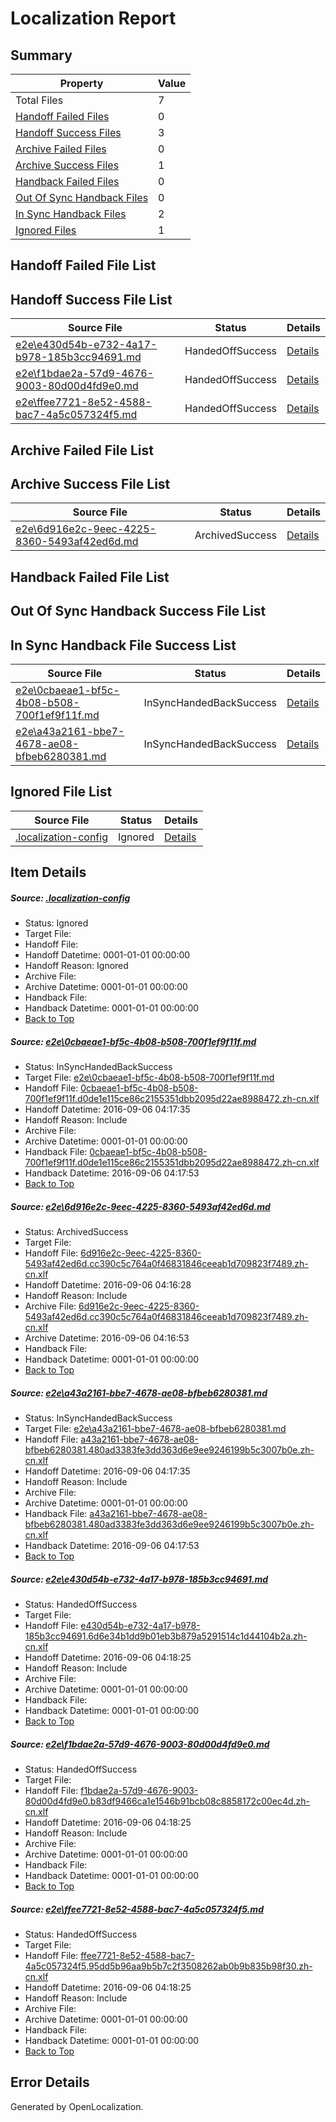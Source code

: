 # <a name='report-top'></a> Localization Report

## Summary
 Property | Value 
 -------- | ----- 
 Total Files | 7
[ Handoff Failed Files ](#handoff-failed-list)| 0
[ Handoff Success Files ](#handoff-success-list)| 3
[ Archive Failed Files ](#archive-failed-list)| 0
[ Archive Success Files ](#archive-success-list)| 1
[ Handback Failed Files ](#handback-failed-list)| 0
[ Out Of Sync Handback Files ](#outofsync-handback-success-list)| 0
[ In Sync Handback Files ](#insync-handback-success-list)| 2
[ Ignored Files ](#ignored-list)| 1

## <a name='handoff-failed-list'></a> Handoff Failed File List

## <a name='handoff-success-list'></a> Handoff Success File List
 Source File | Status | Details 
 ----------- | ------ | ------- 
 [e2e\e430d54b-e732-4a17-b978-185b3cc94691.md](https://github.com/OpenLocalizationTestOrg/ol-test0/blob/f7e81af71183c0c2c0a42259b4e91f7c68d37bd0/e2e/e430d54b-e732-4a17-b978-185b3cc94691.md) | HandedOffSuccess | [Details](#1a6f09b0e2a02024fc39fe546ccc37feda50fe184)
 [e2e\f1bdae2a-57d9-4676-9003-80d00d4fd9e0.md](https://github.com/OpenLocalizationTestOrg/ol-test0/blob/4c58cf0448b07953576d14c6dc94fba3fc17dbce/e2e/f1bdae2a-57d9-4676-9003-80d00d4fd9e0.md) | HandedOffSuccess | [Details](#c883255646f09a3dc60f5f3c995f65c29b1aaeac5)
 [e2e\ffee7721-8e52-4588-bac7-4a5c057324f5.md](https://github.com/OpenLocalizationTestOrg/ol-test0/blob/4c58cf0448b07953576d14c6dc94fba3fc17dbce/e2e/ffee7721-8e52-4588-bac7-4a5c057324f5.md) | HandedOffSuccess | [Details](#33547b08f587227f3cdbd0a7369098ab60e005ec6)

## <a name='archive-failed-list'></a> Archive Failed File List

## <a name='archive-success-list'></a> Archive Success File List
 Source File | Status | Details 
 ----------- | ------ | ------- 
 [e2e\6d916e2c-9eec-4225-8360-5493af42ed6d.md](https://github.com/OpenLocalizationTestOrg/ol-test0/blob/635baf38e6c1fb6d64181389caad7357d63339e3/e2e/6d916e2c-9eec-4225-8360-5493af42ed6d.md) | ArchivedSuccess | [Details](#82d20cbf401d1d1960e1b84a8a6db9cdd5b24e362)

## <a name='handback-failed-list'></a> Handback Failed File List

## <a name='outofsync-handback-success-list'></a> Out Of Sync Handback Success File List

## <a name='insync-handback-success-list'></a> In Sync Handback File Success List
 Source File | Status | Details 
 ----------- | ------ | ------- 
 [e2e\0cbaeae1-bf5c-4b08-b508-700f1ef9f11f.md](https://github.com/OpenLocalizationTestOrg/ol-test0/blob/ec675df6a9391206ca6813f4f321c4b20047d483/e2e/0cbaeae1-bf5c-4b08-b508-700f1ef9f11f.md) | InSyncHandedBackSuccess | [Details](#81e478a0f6d10ea06514d8827caf7731740f555a1)
 [e2e\a43a2161-bbe7-4678-ae08-bfbeb6280381.md](https://github.com/OpenLocalizationTestOrg/ol-test0/blob/ec675df6a9391206ca6813f4f321c4b20047d483/e2e/a43a2161-bbe7-4678-ae08-bfbeb6280381.md) | InSyncHandedBackSuccess | [Details](#c08b2a778efc0c0d4515e6ea6564e8f60ac8451a3)

## <a name='ignored-list'></a> Ignored File List
 Source File | Status | Details 
 ----------- | ------ | ------- 
 [.localization-config](https://github.com/OpenLocalizationTestOrg/ol-test0/blob/4c58cf0448b07953576d14c6dc94fba3fc17dbce/.localization-config) | Ignored | [Details](#3d4f252ac210baf56311d7e97dcc2db10974dbd20)

## Item Details
##### <a name='3d4f252ac210baf56311d7e97dcc2db10974dbd20'></a> Source: [.localization-config](https://github.com/OpenLocalizationTestOrg/ol-test0/blob/4c58cf0448b07953576d14c6dc94fba3fc17dbce/.localization-config)
* Status: Ignored
* Target File: 
* Handoff File: 
* Handoff Datetime: 0001-01-01 00:00:00
* Handoff Reason: Ignored
* Archive File: 
* Archive Datetime: 0001-01-01 00:00:00
* Handback File: 
* Handback Datetime: 0001-01-01 00:00:00
* [Back to Top](#report-top)

##### <a name='81e478a0f6d10ea06514d8827caf7731740f555a1'></a> Source: [e2e\0cbaeae1-bf5c-4b08-b508-700f1ef9f11f.md](https://github.com/OpenLocalizationTestOrg/ol-test0/blob/ec675df6a9391206ca6813f4f321c4b20047d483/e2e/0cbaeae1-bf5c-4b08-b508-700f1ef9f11f.md)
* Status: InSyncHandedBackSuccess
* Target File: [e2e\0cbaeae1-bf5c-4b08-b508-700f1ef9f11f.md](https://github.com/OpenLocalizationTestOrg/ol-test0-zhcn/blob/b792fd37fbf190e512f1939d432b2abeaada4ea3/e2e/0cbaeae1-bf5c-4b08-b508-700f1ef9f11f.md)
* Handoff File: [0cbaeae1-bf5c-4b08-b508-700f1ef9f11f.d0de1e115ce86c2155351dbb2095d22ae8988472.zh-cn.xlf](https://github.com/OpenLocalizationTestOrg/ol-test0-handoff/blob/bf33e54493e1625494715ecdb6110982996d9bdb/ol-handoff/OpenLocalizationTestOrg/ol-test0-zhcn/ci/0cbaeae1-bf5c-4b08-b508-700f1ef9f11f.d0de1e115ce86c2155351dbb2095d22ae8988472.zh-cn.xlf)
* Handoff Datetime: 2016-09-06 04:17:35
* Handoff Reason: Include
* Archive File: 
* Archive Datetime: 0001-01-01 00:00:00
* Handback File: [0cbaeae1-bf5c-4b08-b508-700f1ef9f11f.d0de1e115ce86c2155351dbb2095d22ae8988472.zh-cn.xlf](https://github.com/OpenLocalizationTestOrg/ol-test0-handback/blob/37ba8fff5da9e4ee0bef128aa1db4cc710eba3e4/ol-handback/OpenLocalizationTestOrg/ol-test0-zhcn/ci/0cbaeae1-bf5c-4b08-b508-700f1ef9f11f.d0de1e115ce86c2155351dbb2095d22ae8988472.zh-cn.xlf)
* Handback Datetime: 2016-09-06 04:17:53
* [Back to Top](#report-top)

##### <a name='82d20cbf401d1d1960e1b84a8a6db9cdd5b24e362'></a> Source: [e2e\6d916e2c-9eec-4225-8360-5493af42ed6d.md](https://github.com/OpenLocalizationTestOrg/ol-test0/blob/635baf38e6c1fb6d64181389caad7357d63339e3/e2e/6d916e2c-9eec-4225-8360-5493af42ed6d.md)
* Status: ArchivedSuccess
* Target File: 
* Handoff File: [6d916e2c-9eec-4225-8360-5493af42ed6d.cc390c5c764a0f46831846ceeab1d709823f7489.zh-cn.xlf](https://github.com/OpenLocalizationTestOrg/ol-test0-handoff/blob/b2df9e996617c24a1ca06e89428372aefb3132de/ol-handoff/OpenLocalizationTestOrg/ol-test0-zhcn/ci/ht/6d916e2c-9eec-4225-8360-5493af42ed6d.cc390c5c764a0f46831846ceeab1d709823f7489.zh-cn.xlf)
* Handoff Datetime: 2016-09-06 04:16:28
* Handoff Reason: Include
* Archive File: [6d916e2c-9eec-4225-8360-5493af42ed6d.cc390c5c764a0f46831846ceeab1d709823f7489.zh-cn.xlf](https://github.com/OpenLocalizationTestOrg/ol-test0-handoff/blob/4fb6c6b2d54015899de2c3e526561278566a07c1/ol-archive/OpenLocalizationTestOrg/ol-test0-zhcn/ci/ht/6d916e2c-9eec-4225-8360-5493af42ed6d.cc390c5c764a0f46831846ceeab1d709823f7489.zh-cn.xlf)
* Archive Datetime: 2016-09-06 04:16:53
* Handback File: 
* Handback Datetime: 0001-01-01 00:00:00
* [Back to Top](#report-top)

##### <a name='c08b2a778efc0c0d4515e6ea6564e8f60ac8451a3'></a> Source: [e2e\a43a2161-bbe7-4678-ae08-bfbeb6280381.md](https://github.com/OpenLocalizationTestOrg/ol-test0/blob/ec675df6a9391206ca6813f4f321c4b20047d483/e2e/a43a2161-bbe7-4678-ae08-bfbeb6280381.md)
* Status: InSyncHandedBackSuccess
* Target File: [e2e\a43a2161-bbe7-4678-ae08-bfbeb6280381.md](https://github.com/OpenLocalizationTestOrg/ol-test0-zhcn/blob/b792fd37fbf190e512f1939d432b2abeaada4ea3/e2e/a43a2161-bbe7-4678-ae08-bfbeb6280381.md)
* Handoff File: [a43a2161-bbe7-4678-ae08-bfbeb6280381.480ad3383fe3dd363d6e9ee9246199b5c3007b0e.zh-cn.xlf](https://github.com/OpenLocalizationTestOrg/ol-test0-handoff/blob/bf33e54493e1625494715ecdb6110982996d9bdb/ol-handoff/OpenLocalizationTestOrg/ol-test0-zhcn/ci/a43a2161-bbe7-4678-ae08-bfbeb6280381.480ad3383fe3dd363d6e9ee9246199b5c3007b0e.zh-cn.xlf)
* Handoff Datetime: 2016-09-06 04:17:35
* Handoff Reason: Include
* Archive File: 
* Archive Datetime: 0001-01-01 00:00:00
* Handback File: [a43a2161-bbe7-4678-ae08-bfbeb6280381.480ad3383fe3dd363d6e9ee9246199b5c3007b0e.zh-cn.xlf](https://github.com/OpenLocalizationTestOrg/ol-test0-handback/blob/37ba8fff5da9e4ee0bef128aa1db4cc710eba3e4/ol-handback/OpenLocalizationTestOrg/ol-test0-zhcn/ci/a43a2161-bbe7-4678-ae08-bfbeb6280381.480ad3383fe3dd363d6e9ee9246199b5c3007b0e.zh-cn.xlf)
* Handback Datetime: 2016-09-06 04:17:53
* [Back to Top](#report-top)

##### <a name='1a6f09b0e2a02024fc39fe546ccc37feda50fe184'></a> Source: [e2e\e430d54b-e732-4a17-b978-185b3cc94691.md](https://github.com/OpenLocalizationTestOrg/ol-test0/blob/f7e81af71183c0c2c0a42259b4e91f7c68d37bd0/e2e/e430d54b-e732-4a17-b978-185b3cc94691.md)
* Status: HandedOffSuccess
* Target File: 
* Handoff File: [e430d54b-e732-4a17-b978-185b3cc94691.6d6e34b1dd9b01eb3b879a5291514c1d44104b2a.zh-cn.xlf](https://github.com/OpenLocalizationTestOrg/ol-test0-handoff/blob/c51faffdafb1936406fbb20863cdd35d58ef25fe/ol-handoff/OpenLocalizationTestOrg/ol-test0-zhcn/ci/ht/e430d54b-e732-4a17-b978-185b3cc94691.6d6e34b1dd9b01eb3b879a5291514c1d44104b2a.zh-cn.xlf)
* Handoff Datetime: 2016-09-06 04:18:25
* Handoff Reason: Include
* Archive File: 
* Archive Datetime: 0001-01-01 00:00:00
* Handback File: 
* Handback Datetime: 0001-01-01 00:00:00
* [Back to Top](#report-top)

##### <a name='c883255646f09a3dc60f5f3c995f65c29b1aaeac5'></a> Source: [e2e\f1bdae2a-57d9-4676-9003-80d00d4fd9e0.md](https://github.com/OpenLocalizationTestOrg/ol-test0/blob/4c58cf0448b07953576d14c6dc94fba3fc17dbce/e2e/f1bdae2a-57d9-4676-9003-80d00d4fd9e0.md)
* Status: HandedOffSuccess
* Target File: 
* Handoff File: [f1bdae2a-57d9-4676-9003-80d00d4fd9e0.b83df9466ca1e1546b91bcb08c8858172c00ec4d.zh-cn.xlf](https://github.com/OpenLocalizationTestOrg/ol-test0-handoff/blob/c51faffdafb1936406fbb20863cdd35d58ef25fe/ol-handoff/OpenLocalizationTestOrg/ol-test0-zhcn/ci/ht/f1bdae2a-57d9-4676-9003-80d00d4fd9e0.b83df9466ca1e1546b91bcb08c8858172c00ec4d.zh-cn.xlf)
* Handoff Datetime: 2016-09-06 04:18:25
* Handoff Reason: Include
* Archive File: 
* Archive Datetime: 0001-01-01 00:00:00
* Handback File: 
* Handback Datetime: 0001-01-01 00:00:00
* [Back to Top](#report-top)

##### <a name='33547b08f587227f3cdbd0a7369098ab60e005ec6'></a> Source: [e2e\ffee7721-8e52-4588-bac7-4a5c057324f5.md](https://github.com/OpenLocalizationTestOrg/ol-test0/blob/4c58cf0448b07953576d14c6dc94fba3fc17dbce/e2e/ffee7721-8e52-4588-bac7-4a5c057324f5.md)
* Status: HandedOffSuccess
* Target File: 
* Handoff File: [ffee7721-8e52-4588-bac7-4a5c057324f5.95dd5b96aa9b5b7c2f3508262ab0b9b835b98f30.zh-cn.xlf](https://github.com/OpenLocalizationTestOrg/ol-test0-handoff/blob/c51faffdafb1936406fbb20863cdd35d58ef25fe/ol-handoff/OpenLocalizationTestOrg/ol-test0-zhcn/ci/ht/ffee7721-8e52-4588-bac7-4a5c057324f5.95dd5b96aa9b5b7c2f3508262ab0b9b835b98f30.zh-cn.xlf)
* Handoff Datetime: 2016-09-06 04:18:25
* Handoff Reason: Include
* Archive File: 
* Archive Datetime: 0001-01-01 00:00:00
* Handback File: 
* Handback Datetime: 0001-01-01 00:00:00
* [Back to Top](#report-top)


## Error Details

Generated by OpenLocalization.
